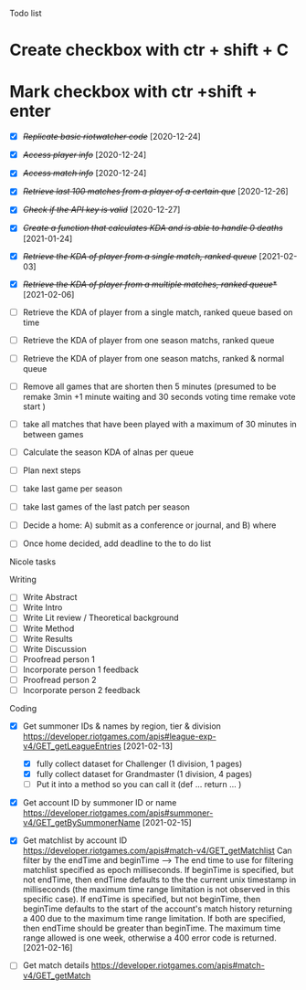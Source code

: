 Todo list
# Create checkbox with ctr + shift + C
# Mark checkbox with ctr +shift + enter

* [X] ~~*Replicate basic riotwatcher code*~~ [2020-12-24]
* [X] ~~*Access player info*~~ [2020-12-24]
* [X] ~~*Access match info*~~ [2020-12-24]
* [X] ~~*Retrieve last 100 matches from a player of a certain que*~~ [2020-12-26]
* [X] ~~*Check if the API key is valid*~~ [2020-12-27]
* [X] ~~*Create a function that calculates KDA and is able to handle 0 deaths*~~ [2021-01-24]
* [X] ~~*Retrieve the KDA of player from a single match, ranked queue*~~ [2021-02-03]
* [X] ~~*Retrieve the KDA of player from a multiple matches, ranked queue**~~ [2021-02-06]
* [ ] Retrieve the KDA of player from a single match, ranked queue based on time
* [ ] Retrieve the KDA of player from one season matchs, ranked queue
* [ ] Retrieve the KDA of player from one season matchs, ranked & normal queue
* [ ] Remove all games that are shorten then 5 minutes (presumed to be remake 3min +1 minute waiting and 30 seconds voting time remake vote start )
* [ ] take all matches that have been played with a maximum of 30 minutes in between games
* [ ] Calculate the season KDA of alnas per queue
* [ ] Plan next steps
* [ ] take last game per season
* [ ] take last games of the last patch per season
* [ ] Decide a home: A) submit as a conference or journal, and B) where
* [ ] Once home decided, add deadline to the to do list




Nicole tasks

Writing
* [ ] Write Abstract
* [ ] Write Intro
* [ ] Write Lit review / Theoretical background
* [ ] Write Method
* [ ] Write Results
* [ ] Write Discussion
* [ ] Proofread person 1
* [ ] Incorporate person 1 feedback
* [ ] Proofread person 2
* [ ] Incorporate person 2 feedback

Coding 
* [X] Get summoner IDs & names by region, tier & division https://developer.riotgames.com/apis#league-exp-v4/GET_getLeagueEntries [2021-02-13]
    * [X] fully collect dataset for Challenger (1 division, 1 pages)
    * [X] fully collect dataset for Grandmaster (1 division, 4 pages)
    * [ ] Put it into a method so you can call it (def ... return ... )
* [X] Get account ID by summoner ID or name https://developer.riotgames.com/apis#summoner-v4/GET_getBySummonerName [2021-02-15]
* [X] Get matchlist by account ID https://developer.riotgames.com/apis#match-v4/GET_getMatchlist
    Can filter by the endTime and beginTime --> 	The end time to use for filtering matchlist specified as epoch milliseconds. If beginTime is specified, but not endTime, then endTime defaults to the the current unix timestamp in milliseconds (the maximum time range limitation is not observed in this specific case). If endTime is specified, but not beginTime, then beginTime defaults to the start of the account's match history returning a 400 due to the maximum time range limitation. If both are specified, then endTime should be greater than beginTime. The maximum time range allowed is one week, otherwise a 400 error code is returned. [2021-02-16]
* [ ] Get match details https://developer.riotgames.com/apis#match-v4/GET_getMatch


